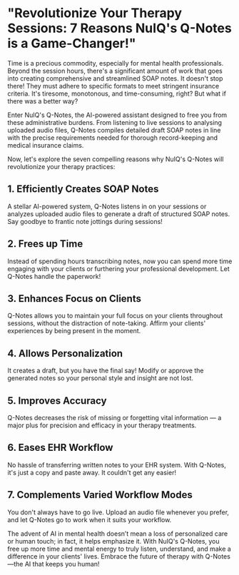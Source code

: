 # "Revolutionize Your Therapy Sessions: 7 Reasons NuIQ's Q-Notes is a Game-Changer!"

Time is a precious commodity, especially for mental health professionals. Beyond the session hours, there's a significant amount of work that goes into creating comprehensive and streamlined SOAP notes. It doesn't stop there! They must adhere to specific formats to meet stringent insurance criteria. It's tiresome, monotonous, and time-consuming, right? But what if there was a better way?

Enter NuIQ's Q-Notes, the AI-powered assistant designed to free you from these administrative burdens. From listening to live sessions to analysing uploaded audio files, Q-Notes compiles detailed draft SOAP notes in line with the precise requirements needed for thorough record-keeping and medical insurance claims.

Now, let's explore the seven compelling reasons why NuIQ's Q-Notes will revolutionize your therapy practices:

## **1. Efficiently Creates SOAP Notes**

A stellar AI-powered system, Q-Notes listens in on your sessions or analyzes uploaded audio files to generate a draft of structured SOAP notes. Say goodbye to frantic note jottings during sessions!

## **2. Frees up Time**

Instead of spending hours transcribing notes, now you can spend more time engaging with your clients or furthering your professional development. Let Q-Notes handle the paperwork!

## **3. Enhances Focus on Clients**

Q-Notes allows you to maintain your full focus on your clients throughout sessions, without the distraction of note-taking. Affirm your clients' experiences by being present in the moment.

## **4. Allows Personalization**

It creates a draft, but you have the final say! Modify or approve the generated notes so your personal style and insight are not lost.

## **5. Improves Accuracy**

Q-Notes decreases the risk of missing or forgetting vital information — a major plus for precision and efficacy in your therapy treatments.

## **6. Eases EHR Workflow**

No hassle of transferring written notes to your EHR system. With Q-Notes, it's just a copy and paste away. It couldn't get any easier!

## **7. Complements Varied Workflow Modes**

You don't always have to go live. Upload an audio file whenever you prefer, and let Q-Notes go to work when it suits your workflow.

The advent of AI in mental health doesn’t mean a loss of personalized care or human touch; in fact, it helps emphasize it. With NuIQ's Q-Notes, you free up more time and mental energy to truly listen, understand, and make a difference in your clients' lives. Embrace the future of therapy with Q-Notes—the AI that keeps you human!
